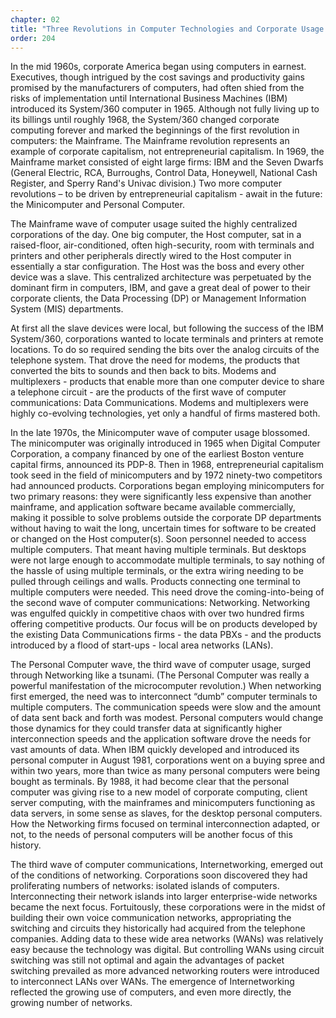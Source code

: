 ```yaml
---
chapter: 02
title: "Three Revolutions in Computer Technologies and Corporate Usage 1968-1988"
order: 204
---
```


In the mid 1960s, corporate America began using computers in earnest. Executives, though intrigued by the cost savings and productivity gains promised by the manufacturers of computers, had often shied from the risks of implementation until International Business Machines (IBM) introduced its System/360 computer in 1965. Although not fully living up to its billings until roughly 1968, the System/360 changed corporate computing forever and marked the beginnings of the first revolution in computers: the Mainframe. The Mainframe revolution represents an example of corporate capitalism, not entrepreneurial capitalism. In 1969, the Mainframe market consisted of eight large firms: IBM and the Seven Dwarfs (General Electric, RCA, Burroughs, Control Data, Honeywell, National Cash Register, and Sperry Rand's Univac division.) Two more computer revolutions – to be driven by entrepreneurial capitalism - await in the future: the Minicomputer and Personal Computer.

The Mainframe wave of computer usage suited the highly centralized corporations of the day. One big computer, the Host computer, sat in a raised-floor, air-conditioned, often high-security, room with terminals and printers and other peripherals directly wired to the Host computer in essentially a star configuration. The Host was the boss and every other device was a slave. This centralized architecture was perpetuated by the dominant firm in computers, IBM, and gave a great deal of power to their corporate clients, the Data Processing (DP) or Management Information System (MIS) departments.

At first all the slave devices were local, but following the success of the IBM System/360, corporations wanted to locate terminals and printers at remote locations. To do so required sending the bits over the analog circuits of the telephone system. That drove the need for modems, the products that converted the bits to sounds and then back to bits. Modems and multiplexers - products that enable more than one computer device to share a telephone circuit - are the products of the first wave of computer communications: Data Communications. Modems and multiplexers were highly co-evolving technologies, yet only a handful of firms mastered both.

In the late 1970s, the Minicomputer wave of computer usage blossomed. The minicomputer was originally introduced in 1965 when Digital Computer Corporation, a company financed by one of the earliest Boston venture capital firms, announced its PDP-8. Then in 1968, entrepreneurial capitalism took seed in the field of minicomputers and by 1972 ninety-two competitors had announced products. Corporations began employing minicomputers for two primary reasons: they were significantly less expensive than another mainframe, and application software became available commercially, making it possible to solve problems outside the corporate DP departments without having to wait the long, uncertain times for software to be created or changed on the Host computer(s). Soon personnel needed to access multiple computers. That meant having multiple terminals. But desktops were not large enough to accommodate multiple terminals, to say nothing of the hassle of using multiple terminals, or the extra wiring needing to be pulled through ceilings and walls. Products connecting one terminal to multiple computers were needed. This need drove the coming-into-being of the second wave of computer communications: Networking. Networking was engulfed quickly in competitive chaos with over two hundred firms offering competitive products. Our focus will be on products developed by the existing Data Communications firms - the data PBXs - and the products introduced by a flood of start-ups - local area networks (LANs).

The Personal Computer wave, the third wave of computer usage, surged through Networking like a tsunami. (The Personal Computer was really a powerful manifestation of the microcomputer revolution.) When networking first emerged, the need was to interconnect “dumb” computer terminals to multiple computers. The communication speeds were slow and the amount of data sent back and forth was modest. Personal computers would change those dynamics for they could transfer data at significantly higher interconnection speeds and the application software drove the needs for vast amounts of data. When IBM quickly developed and introduced its personal computer in August 1981, corporations went on a buying spree and within two years, more than twice as many personal computers were being bought as terminals. By 1988, it had become clear that the personal computer was giving rise to a new model of corporate computing, client server computing, with the mainframes and minicomputers functioning as data servers, in some sense as slaves, for the desktop personal computers. How the Networking firms focused on terminal interconnection adapted, or not, to the needs of personal computers will be another focus of this history.

The third wave of computer communications, Internetworking, emerged out of the conditions of networking. Corporations soon discovered they had proliferating numbers of networks: isolated islands of computers. Interconnecting their network islands into larger enterprise-wide networks became the next focus. Fortuitously, these corporations were in the midst of building their own voice communication networks, appropriating the switching and circuits they historically had acquired from the telephone companies. Adding data to these wide area networks (WANs) was relatively easy because the technology was digital. But controlling WANs using circuit switching was still not optimal and again the advantages of packet switching prevailed as more advanced networking routers were introduced to interconnect LANs over WANs. The emergence of Internetworking reflected the growing use of computers, and even more directly, the growing number of networks.
